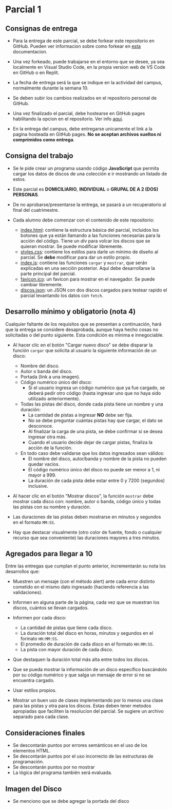 # Parcial 1

## Consignas de entrega

- Para la entrega de este parcial, se debe forkear este repositorio en GitHub. Pueden ver informacion sobre como forkear en [esta](https://docs.github.com/en/pull-requests/collaborating-with-pull-requests/working-with-forks/fork-a-repo) documentacion.

- Una vez forkeado, puede trabajarse en el entorno que se desee, ya sea localmente en Visual Studio Code, en la propia version web de VS Code en GitHub o en Replit.

- La fecha de entrega será la que se indique en la actividad del campus, normalmente durante la semana 10.

- Se deben subir los cambios realizados en el repositorio personal de GitHub.

- Una vez finalizado el parcial, debe hostearse en GitHub pages habilitando la opcion en el repositorio. Ver info [aqui](https://pages.github.com/?(null)&utm_term=&utm_campaign=&utm_source=adwords&utm_medium=ppc&hsa_acc=7856301356&hsa_cam=20148126406&hsa_grp=&hsa_ad=&hsa_src=x&hsa_tgt=&hsa_kw=&hsa_mt=&hsa_net=adwords&hsa_ver=3&gad_source=1&gclid=Cj0KCQjw_-GxBhC1ARIsADGgDjur6Hd6-PqkqbkymCURxu2ytEboIumdQUzAss0WHkzGmjFVhQJTPT4aAu5hEALw_wcB).

- En la entrega del campus, debe entregarse unicamente el link a la pagina hosteada en GitHub pages. **No se aceptan archivos sueltos ni comprimidos como entrega**.

## Consigna del trabajo

- Se le pide crear un programa usando código **JavaScript** que permita cargar los datos de discos de una colección e ir mostrando un listado de estos.

- Este parcial es **DOMICILIARIO**, **INDIVIDUAL** o **GRUPAL DE A 2 (DOS) PERSONAS**.

- De no aprobarse/presentarse la entrega, se pasará a un recuperatorio al final del cuatrimestre.

- Cada alumno debe comenzar con el contenido de este repositorio:

    - [index.html](index.html): contiene la estructura básica del parcial, incluidos los botones que ya están llamando a las funciones necesarias para la acción del código. Tiene un _div_ para volcar los discos que se quieran mostrar. Se puede modificar libremente.
    - [styles.css](styles/styles.css): contiene los estilos para darle un mínimo de diseño al parcial. Se **debe** modificar para dar un estilo propio.
    - [index.js](scripts/index.js): contiene las funciones `cargar` y `mostrar`, que serán explicadas en una sección posterior. Aquí debe desarrollarse la parte principal del parcial.
    - [favicon.ico](favicon.ico): un favicon para mostrar en el navegador. Se puede cambiar libremente.
    - [discos.json](discos.json): un JSON con dos discos cargados para testear rapido el parcial levantando los datos con `fetch`.

## Desarrollo mínimo y obligatorio (nota 4)

Cualquier faltante de los requisitos que se presentan a continuación, hará que la entrega se considere desaprobada, aunque haya hecho cosas no solicitadas o del punto siguiente. Esta condición es mínima e innegociable.

- Al hacer clic en el botón "Cargar nuevo disco" se debe disparar la función `cargar` que solicita al usuario la siguiente información de un disco:
    - Nombre del disco.
    - Autor o banda del disco.
    - Portada (link a una imagen).
    - Código numérico único del disco:
        - Si el usuario ingresa un código numérico que ya fue cargado, se deberá pedir otro código (hasta ingresar uno que no haya sido utilizado anteriormente).
    - Todas las pistas del disco, donde cada pista tiene un nombre y una duración:
        - La cantidad de pistas a ingresar **NO** debe ser fija.
        - No se debe preguntar cuántas pistas hay que cargar, el dato se desconoce.
        - Al finalizar la carga de una pista, se debe confirmar si se desea ingresar otra más.
        - Cuando el usuario decide dejar de cargar pistas, finaliza la acción de la función.
    - En todo caso debe validarse que los datos ingresados sean válidos:
        - El nombre del disco, autor/banda y nombre de la pista no pueden quedar vacíos.
        - El código numérico único del disco no puede ser menor a 1, ni mayor a 999.
        - La duración de cada pista debe estar entre 0 y 7200 (segundos) inclusive.

- Al hacer clic en el botón "Mostrar discos", la función `mostrar` debe mostrar cada disco con: nombre, autor o banda, código único y todas las pistas con su nombre y duración.

- Las duraciones de las pistas deben mostrarse en minutos y segundos en el formato `MM:SS`.

- Hay que destacar visualmente (otro color de fuente, fondo o cualquier recurso que sea conveniente) las duraciones mayores a tres minutos.

## Agregados para llegar a 10

Entre las entregas que cumplan el punto anterior, incrementarán su nota los desarrollos que:

- Muestren un mensaje (con el método alert) ante cada error distinto cometido en el mismo dato ingresado (haciendo referencia a las validaciones).

- Informen en alguna parte de la página, cada vez que se muestran los discos, cuántos se llevan cargados.

- Informen por cada disco:
    - La cantidad de pistas que tiene cada disco.
    - La duración total del disco en horas, minutos y segundos en el formato `HH:MM:SS`.
    - El promedio de duración de cada disco en el formato `HH:MM:SS`.
    - La pista con mayor duración de cada disco.

- Que destaquen la duración total más alta entre todos los discos.

- Que se pueda mostrar la información de un disco específico buscándolo por su código numérico y que salga un mensaje de error si no se encuentra cargado.

- Usar estilos propios.

- Mostrar un buen uso de clases implementando por lo menos una clase para las pistas y otra para los discos. Estas deben tener metodos apropiadas que faciliten la resolucion del parcial. Se sugiere un archivo separado para cada clase.

## Consideraciones finales

- Se descontarán puntos por errores semánticos en el uso de los elementos HTML.
- Se descontarán puntos por el uso incorrecto de las estructuras de programación.
- Se descontarán puntos por no mostrar 
- La lógica del programa también será evaluada.

## Imagen del Disco

- Se menciono que se debe agregar la portada del disco